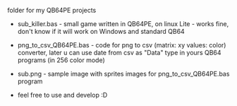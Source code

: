 folder for my QB64PE projects
- sub_killer.bas - small game written in QB64PE, on linux Lite - works fine, don't know if it will work on Windows and standard QB64
- png_to_csv_QB64PE.bas - code for png to csv (matrix: xy values: color) converter, later u can use date from csv as "Data" type in yours QB64 programs (in 256 color mode)
- sub.png - sample image with sprites images for png_to_csv_QB64PE.bas program

- feel free to use and develop :D
